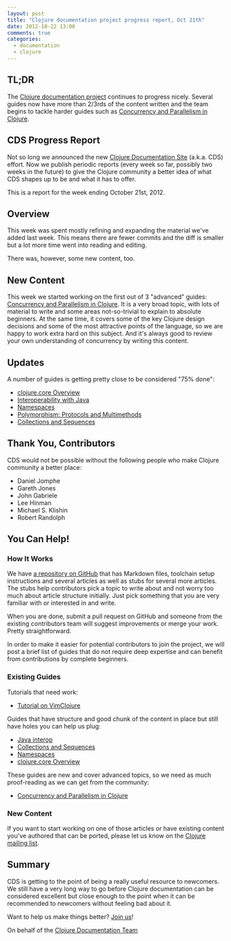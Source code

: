 ```yaml
---
layout: post
title: "Clojure documentation project progress report, Oct 21th"
date: 2012-10-22 13:00
comments: true
categories:
  - documentation
  - clojure
---
```


## TL;DR

The [Clojure documentation project](http://clojure-doc.org) continues to progress nicely. Several guides
now have more than 2/3rds of the content written and the team begins to tackle harder guides such
as [Concurrency and Parallelism in Clojure](http://clojure-doc.org/articles/language/concurrency_and_parallelism.html).


## CDS Progress Report

Not so long we announced the new [Clojure Documentation
Site](http://clojure-doc.org) (a.k.a. CDS) effort.  Now we publish
periodic reports (every week so far, possibly two weeks in the future)
to give the Clojure community a better idea of what CDS shapes up to
be and what it has to offer.

This is a report for the week ending October 21st, 2012.


## Overview

This week was spent mostly refining and expanding the material we've added last week. This means
there are fewer commits and the diff is smaller but a lot more time went into reading and editing.

There was, however, some new content, too.


## New Content

This week we started working on the first out of 3 "advanced" guides:
[Concurrency and Parallelism in
Clojure](http://clojure-doc.org/articles/language/concurrency_and_parallelism.html).
It is a very broad topic, with lots of material to write and some
areas not-so-trivial to explain to absolute beginners.  At the same
time, it covers some of the key Clojure design decisions and some of
the most attractive points of the language, so we are happy to work
extra hard on this subject. And it's always good to review your own
understanding of concurrency by writing this content.


## Updates

A number of guides is getting pretty close to be considered "75% done":

 * [clojure.core Overview](http://clojure-doc.org/articles/language/core_overview.html)
 * [Interoperability with Java](http://clojure-doc.org/articles/language/interop.html)
 * [Namespaces](http://clojure-doc.org/articles/language/namespaces.html)
 * [Polymorphism: Protocols and Multimethods](http://clojure-doc.org/articles/language/polymorphism.html)
 * [Collections and Sequences](http://clojure-doc.org/articles/language/collections_and_sequences.html)



## Thank You, Contributors

CDS would not be possible without the following people who make Clojure community a better place:

 * Daniel Jomphe
 * Gareth Jones
 * John Gabriele
 * Lee Hinman
 * Michael S. Klishin
 * Robert Randolph


## You Can Help!

### How It Works

We have [a repository on GitHub](http://github.com/clojuredocs/cds) that has Markdown files, toolchain setup instructions and several articles
as well as stubs for several more articles. The stubs help contributors pick a topic to write about and not worry too much about
article structure initially. Just pick something that you are very familiar with or interested in and write.

When you are done, submit a pull request on GitHub and someone from the existing contributors team will
suggest improvements or merge your work. Pretty straightforward.

In order to make it easier for potential contributors to join the project, we will post a brief list of
guides that do not require deep expertise and can benefit from contributions by complete beginners.

### Existing Guides

Tutorials that need work:

 * [Tutorial on VimClojure](http://clojure-doc.org/articles/tutorials/vim.html)

Guides that have structure and good chunk of the content in place but still have holes you
can help us plug:

 * [Java interop](http://clojure-doc.org/articles/language/interop.html)
 * [Collections and Sequences](http://clojure-doc.org/articles/language/sequences.html)
 * [Namespaces](http://clojure-doc.org/articles/language/namespaces.html)
 * [clojure.core Overview](http://clojure-doc.org/articles/language/core_overview.html)

These guides are new and cover advanced topics, so we need as much proof-reading as we can
get from the community:

 * [Concurrency and Parallelism in Clojure](http://clojure-doc.org/articles/language/concurrency_and_parallelism.html)

### New Content

If you want to start working on one of those articles or have existing content you've authored that can be ported,
please let us know on the [Clojure mailing list](https://groups.google.com/group/clojure).


## Summary

CDS is getting to the point of being a really useful resource to
newcomers. We still have a very long way to go before Clojure
documentation can be considered excellent but close enough to the
point when it can be recommended to newcomers without feeling bad
about it.

Want to help us make things better? [Join us](http://github.com/clojuredocs/cds)!


On behalf of the [Clojure Documentation Team](http://github.com/clojuredocs)
